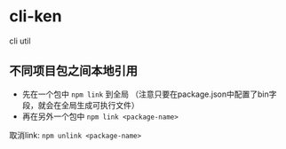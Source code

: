 # cli-ken

cli util

## 不同项目包之间本地引用

+ 先在一个包中 `npm link` 到全局 （注意只要在package.json中配置了bin字段，就会在全局生成可执行文件）
+ 再在另外一个包中 `npm link <package-name>`

取消link: `npm unlink <package-name>`
